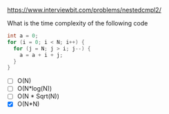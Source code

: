 https://www.interviewbit.com/problems/nestedcmpl2/

What is the time complexity of the following code

```cpp
int a = 0;
for (i = 0; i < N; i++) {
  for (j = N; j > i; j--) {
    a = a + i + j;
  }
}
```

- [ ] O(N)
- [ ] O(N*log(N))
- [ ] O(N * Sqrt(N))
- [x] O(N*N)
